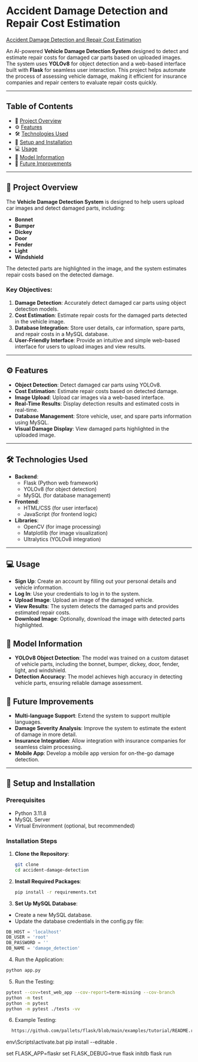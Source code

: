 # Accident Damage Detection and Repair Cost Estimation

[Accident Damage Detection and Repair Cost Estimation](https://github.com/user-attachments/assets/5b6b8a1d-cb9c-4b57-87a5-dc80ceeb955e)

An AI-powered **Vehicle Damage Detection System** designed to detect and estimate repair costs for damaged car parts based on uploaded images. The system uses **YOLOv8** for object detection and a web-based interface built with **Flask** for seamless user interaction. This project helps automate the process of assessing vehicle damage, making it efficient for insurance companies and repair centers to evaluate repair costs quickly.

---

## Table of Contents

- 🚗 [Project Overview](#project-overview)
- ⚙️ [Features](#features)
- 🛠️ [Technologies Used](#technologies-used)
- 📝 [Setup and Installation](#setup-and-installation)
- 💻 [Usage](#usage)
- 🤖 [Model Information](#model-information)
- 🚀 [Future Improvements](#future-improvements)
---

## 🚗 Project Overview

The **Vehicle Damage Detection System** is designed to help users upload car images and detect damaged parts, including:
- **Bonnet**
- **Bumper**
- **Dickey**
- **Door**
- **Fender**
- **Light**
- **Windshield**

The detected parts are highlighted in the image, and the system estimates repair costs based on the detected damage.

### Key Objectives:
1. **Damage Detection**: Accurately detect damaged car parts using object detection models.
2. **Cost Estimation**: Estimate repair costs for the damaged parts detected in the vehicle image.
3. **Database Integration**: Store user details, car information, spare parts, and repair costs in a MySQL database.
4. **User-Friendly Interface**: Provide an intuitive and simple web-based interface for users to upload images and view results.

---

## ⚙️ Features

- **Object Detection**: Detect damaged car parts using YOLOv8.
- **Cost Estimation**: Estimate repair costs based on detected damage.
- **Image Upload**: Upload car images via a web-based interface.
- **Real-Time Results**: Display detection results and estimated costs in real-time.
- **Database Management**: Store vehicle, user, and spare parts information using MySQL.
- **Visual Damage Display**: View damaged parts highlighted in the uploaded image.

---

## 🛠️ Technologies Used

- **Backend**: 
  - Flask (Python web framework)
  - YOLOv8 (for object detection)
  - MySQL (for database management)
- **Frontend**: 
  - HTML/CSS (for user interface)
  - JavaScript (for frontend logic)
- **Libraries**: 
  - OpenCV (for image processing)
  - Matplotlib (for image visualization)
  - Ultralytics (YOLOv8 integration)

---
## 💻 Usage
- **Sign Up**: Create an account by filling out your personal details and vehicle information.
- **Log In**: Use your credentials to log in to the system.
- **Upload Image**: Upload an image of the damaged vehicle.
- **View Results**: The system detects the damaged parts and provides estimated repair costs.
- **Download Image**: Optionally, download the image with detected parts highlighted.

## 🤖 Model Information
- **YOLOv8 Object Detection**: The model was trained on a custom dataset of vehicle parts, including the bonnet, bumper, dickey, door, fender, light, and windshield.
- **Detection Accuracy**: The model achieves high accuracy in detecting vehicle parts, ensuring reliable damage assessment.

## 🚀 Future Improvements
- **Multi-language Support**: Extend the system to support multiple languages.
- **Damage Severity Analysis**: Improve the system to estimate the extent of damage in more detail.
- **Insurance Integration**: Allow integration with insurance companies for seamless claim processing.
- **Mobile App**: Develop a mobile app version for on-the-go damage detection.

---

## 📝 Setup and Installation

### Prerequisites
- Python 3.11.8
- MySQL Server
- Virtual Environment (optional, but recommended)
  
### Installation Steps

1. **Clone the Repository**:
   ```bash
   git clone 
   cd accident-damage-detection
   ```

2. **Install Required Packages**:
   ```bash
   pip install -r requirements.txt
   ```

3. **Set Up MySQL Database**:
 - Create a new MySQL database.
 - Update the database credentials in the config.py file:
  ```python
  DB_HOST = 'localhost'
  DB_USER = 'root'
  DB_PASSWORD = ''
  DB_NAME = 'damage_detection'
  ```
4. Run the Application:
  ```bash
  python app.py
  ```

5. Run the Testing:
  ```bash
  pytest --cov=test_web_app --cov-report=term-missing --cov-branch
  python -m test
  python -m pytest
  python -m pytest ./tests -vv
  ```

6. Example Testing:
  ```bash
    https://github.com/pallets/flask/blob/main/examples/tutorial/README.rst
  ```

env\Scripts\activate.bat
pip install --editable .

set FLASK_APP=flaskr
set FLASK_DEBUG=true
flask initdb
flask run